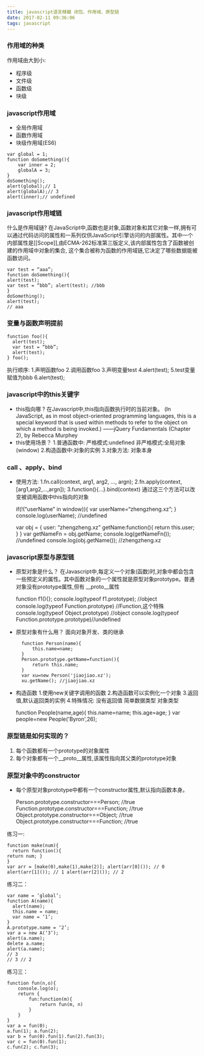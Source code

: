 ```yaml
---
title: javascript语言精髓 闭包、作用域、原型链
date: 2017-02-11 09:36:06
tags: javascript
---
```


    
    

### 作用域的种类
作用域由大到小: 
* 程序级
* 文件级
* 函数级
* 块级
   
### javascript作用域
* 全局作用域 
* 函数作用域 
* 块级作用域(ES6)
    
<!--more-->       
    var global = 1;
    function doSomething(){
        var inner = 2;
        globalA = 3; 
    }
    doSomething();
    alert(global);// 1
    alert(globalA);// 3
    alert(inner);// undefined
    
    
### javascript作用域链
什么是作用域链?
在JavaScript中,函数也是对象,函数对象和其它对象一样,拥有可以通过代码访问的属性和一系列仅供JavaScript引擎访问的内部属性。其中一个内部属性是[[Scope]],由ECMA-262标准第三版定义,该内部属性包含了函数被创建的作用域中对象的集合, 这个集合被称为函数的作用域链,它决定了哪些数据能被函数访问。
        

    var test = “aaa”;
    function doSomething(){
    alert(test);
    var test = “bbb”; alert(test); //bbb
    }
    doSomething();
    alert(test);
    // aaa
    

### 变量与函数声明提前


    function foo(){
      alert(test);
      var test = “bbb”;
      alert(test);
    } foo();
    

执行顺序:
1.声明函数foo
2.调用函数foo 
3.声明变量test
4.alert(test);
5.test变量赋值为bbb 
6.alert(test);

### javascript中的this关键字

* this指向哪 ?
在Javascript中,this指向函数执行时的当前对象。 (In JavaScript, as in most object-oriented programming
languages, this is a special keyword that is used within methods to refer to the object on which a method is being invoked.)
——jQuery Fundamentals (Chapter 2), by Rebecca Murphey
* this使用场景？
1.普通函数中:
    严格模式:undefined
    非严格模式:全局对象(window)
2.构造函数中:对象的实例 
3.对象方法: 对象本身 

### call 、apply、bind
* 使用方法:
    1.fn.call(context, arg1, arg2, ..., argn); 
    2.fn.apply(context, [arg1,arg2,...,argn]); 
    3.function(){...}.bind(context)
通过这三个方法可以改变被调用函数中this指向的对象


    if(!(“userName” in window)){
     var userName=“zhengzheng.xz”;
    }
    console.log(userName);
    //undefined
    
    
    
    var obj = {
       user: “zhengzheng.xz”
       getName:function(){
          return this.user;
       }
    }
    var getNameFn = obj.getName;
    console.log(getNameFn());
    //undefined
    console.log(obj.getName());
    //zhengzheng.xz
    
    
### javascript原型与原型链
* 原型对象是什么？
在Javascript中,每定义一个对象(函数)时,对象中都会包含一些预定义的属性。其中函数对象的一个属性就是原型对象prototype。普通对象没有prototype属性,但有 __proto__属性

    
    function f1(){};
    console.log(typeof f1.prototype); //object
    console.log(typeof Function.prototype) //Function,这个特殊
    console.log(typeof Object.prototype) //object
    console.log(typeof Function.prototype.prototype)//undefined
    
* 原型对象有什么用？
面向对象开发、类的继承

        
        function Person(name){
            this.name=name;
        }
        Person.prototype.getName=function(){
            return this.name;
        }
        var xu=new Person('jiaojiao.xz');
        xu.getName(); //jiaojiao.xz
        
* 构造函数
1.使用new关键字调用的函数
2.构造函数可以实例化一个对象
3.返回值,默认返回类的实例 
4.特殊情况: 
    没有返回值
    简单数据类型 
    对象类型
    
    
     function People(name,age){
        this.name=name;
        this.age=age;
     } 
     var people=new People('Byron',26);
     
### 原型链是如何实现的？
1. 每个函数都有一个prototype的对象属性
2. 每个对象都有一个__proto__属性,该属性指向其父类的prototype对象

### 原型对象中的constructor
* 每个原型对象prototype中都有一个constructor属性,默认指向函数本身。

    
    Person.prototype.constructor===Person; //true
    Function.prototype.constructor===Function; //true
    Object.prototype.constructor===Object; //true
    Object.prototype.constructor===Function; //true
    
练习一:

    function make(num){
      return function(){
    return num; }
    }
    var arr = [make(0),make(1),make(2)]; alert(arr[0]()); // 0 alert(arr[1]()); // 1 alert(arr[2]()); // 2
    
练习二：

    var name = ‘global’;
    function A(name){
      alert(name);
      this.name = name;
      var name = ‘1’;
    }
    A.prototype.name = ‘2’;
    var a = new A(‘3’);
    alert(a.name);
    delete a.name;
    alert(a.name);
    // 3
    // 3 // 2
    
练习三：
   
    function fun(n,o){
        console.log(o);
        return {
            fun:function(m){
                return fun(m, n)
            }  
        }
    }
    var a = fun(0);
    a.fun(1); a.fun(2);
    var b = fun(0).fun(1).fun(2).fun(3);
    var c = fun(0).fun(1);
    c.fun(2); c.fun(3);